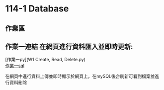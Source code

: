 # 114-1 Database
## 作業區  
## **作業一連結 在網頁進行資料匯入並即時更新:**  
[作業一py](W1 Create, Read, Delete.py)  
[作業一sql](W1.sql)  
  
在網頁中進行資料上傳並即時顯示於網頁上，在mySQL後台刷新可看到檔案並進行資料刪除      
